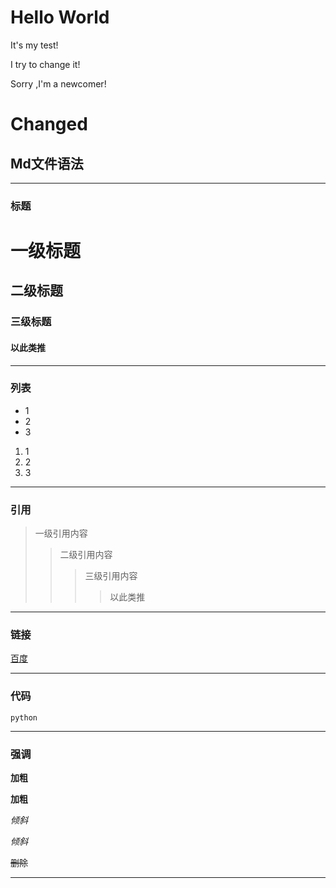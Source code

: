 # Hello World
It's my test!

I try to change it! 

Sorry ,I'm a newcomer!

# Changed
## Md文件语法
***
### 标题
# 一级标题
## 二级标题
### 三级标题
#### 以此类推
---
### 列表
- 1
- 2
- 3
1. 1
2. 2
3. 3
***
### 引用
> 一级引用内容
>> 二级引用内容
>>> 三级引用内容
>>>> 以此类推
---
### 链接
[百度](http://baidu.com)
***
### 代码
```
python
```
---
### 强调
**加粗** 

__加粗__

*倾斜* 

_倾斜_

~~删除~~
***









